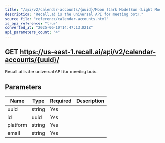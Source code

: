 ```yaml
---
title: "/api/v2/calendar-accounts/{uuid}/Moon (Dark Mode)Sun (Light Mode)"
description: "Recall.ai is the universal API for meeting bots."
source_file: "reference/calendar-accounts.html"
is_api_reference: "true"
converted_at: "2025-06-10T14:47:13.021Z"
api_parameters_count: "4"
---
```

## GET https://us-east-1.recall.ai/api/v2/calendar-accounts/{uuid}/

Recall.ai is the universal API for meeting bots.

## Parameters

| Name | Type | Required | Description |
| --- | --- | --- | --- |
| uuid | string | Yes |  |
| id | uuid | Yes |  |
| platform | string | Yes |  |
| email | string | Yes |  |
